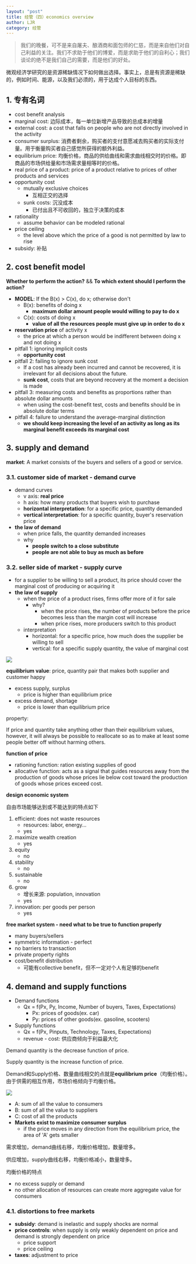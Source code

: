 ```yaml
---
layout: "post"
title: 经管（四）economics overview
author: LJR
category: 经管
---
```


> 我们的晚餐，可不是来自屠夫、酿酒商和面包师的仁慈，而是来自他们对自己利益的关注。我们不求助于他们的博爱，而是求助于他们的自利心；我们谈论的绝不是我们自己的需要，而是他们的好处。

微观经济学研究的是资源稀缺情况下如何做出选择。事实上，总是有资源是稀缺的，例如时间、能源，以及我们必须的，用于达成个人目标的东西。

## 1. 专有名词

+ cost benefit analysis
+ marginal cost: 边际成本，每一单位新增产品导致的总成本的增量
+ external cost: a cost that falls on people who are not directly involved in the activity
+ consumer surplus: 消费者剩余，购买者的支付意愿减去购买者的实际支付量。用于衡量购买者自己感觉所获得的额外利益。
+ equilibrium price: 均衡价格，商品的供给曲线和需求曲线相交时的价格。即商品的市场供给量和市场需求量相等时的价格。
+ real price of a product: price of a product relative to prices of other products and services
+ opportunity cost
  + mutually exclusive choices
    + 互相正交的选择
  + sunk costs: 沉没成本
    + 已付出且不可收回的，独立于决策的成本
+ rationality
  + assume behavior can be modeled rational
+ price ceiling
  + the level above which the price of a good is not permitted by law to rise
+ subsidy: 补贴

## 2. cost benefit model

**Whether to perform the action?** && **To which extent should I perform the action?**

+ **MODEL**: If the B(x) > C(x), do x; otherwise don't
  + B(x): benefits of doing x
    + **maximum dollar amount people would willing to pay to do x**
  + C(x): costs of doing x
    + **value of all the resources people must give up in order to do x**
+ **reservation price** of activity x
  + the price at which a person would be indifferent between doing x and not doing x
+ pitfall 1: ignoring implicit costs
  + **opportunity cost**
+ pitfall 2: failing to ignore sunk cost
  + If a cost has already been incurred and cannot be recovered, it is irrelevant for all decisions about the future.
  + **sunk cost**, costs that are beyond recovery at the moment a decision is made
+ pitfall 3: measuring costs and benefits as proportions rather than absolute dollar amounts
  + when using the cost-benefit test, costs and benefits should be in absolute dollar terms
+ pitfall 4: failure to understand the average-marginal distinction
  + **we should keep increasing the level of an activity as long as its marginal benefit exceeds its marginal cost**

## 3. supply and demand

**market**: A market consists of the buyers and sellers of a good or service.

### 3.1. customer side of market - demand curve

+ demand curves
  + v axis: **real price**
  + h axis: how many products that buyers wish to purchase
  + **horizontal interpretation**: for a specific price, quantity demanded
  + **vertical interpretation**: for a specific quantity, buyer's reservation price
+ **the law of demand**
  + when price falls, the quantity demanded increases
  + why
    + **people switch to a close substitute**
    + **people are not able to buy as much as before**

### 3.2. seller side of market - supply curve

+ for a supplier to be willing to sell a product, its price should cover the marginal cost of producing or acquiring it
+ **the law of supply**
  + when the price of a product rises,  firms offer more of it for sale
    + why?
      + when the price rises, the number of products before the price becomes less than the margin cost will increase
      + when price rises, more producers switch to this product
  + interpretation
    + horizontal: for a specific price, how much does the supplier be willing to sell
    + vertical: for a specific supply quantity, the value of marginal cost

![](/assets/images/econ/4-1.png)

**equilibrium value**: price, quantity pair that makes both supplier and customer happy

+ excess supply, surplus
  + price is higher than equilibrium price
+ excess demand, shortage
  + price is lower than equilibrium price

property:

If price and quantity take anything other than their equilibrium values, however, it will always be possible to reallocate so as to make at least some people better off without harming others.

**function of price**

+ rationing function: ration existing supplies of good
+ allocative function: acts as a signal that guides resources away from the production of goods whose prices lie below cost toward the production of goods whose prices exceed cost.

**design economic system**

自由市场能够达到或不能达到的特点如下

1. efficient: does not waste resources
    + resources: labor, energy...
    + yes
2. maximize wealth creation
    + yes
3. equity
    + no
4. stability
    + no
5. sustainable
    + no
6. grow
    + 增长来源: population, innovation
    + yes
7. innovation: per goods per person
    + yes

**free market system - need what to be true to function properly**

+ many buyers/sellers
+ symmetric information - perfect
+ no barriers to transaction
+ private property rights
+ cost/benefit distribution
  + 可能有collective benefit，但不一定对个人有足够的benefit

## 4. demand and supply functions

+ Demand functions
  + Qx = f(Px, Py, Income, Number of buyers, Taxes, Expectations)
    + Px: prices of goods(ex. car)
    + Py: prices of other goods(ex. gasoline, scooters)
+ Supply functions
  + Qx = f(Px, Pinputs, Technology, Taxes, Expectations)
  + revenue - cost: 供应商倾向于利益最大化

Demand quantity is the decrease function of price.

Supply quantity is the increase function of price.

Demand和Supply价格、数量曲线相交的点就是**equilibrium price**（均衡价格）。由于供需的相互作用，市场价格倾向于均衡价格。

![](/assets/images/econ/4-2.png)

+ A: sum of all the value to consumers
+ B: sum of all the value to suppliers
+ C: cost of all the products
+ **Markets exist to maximize consumer surplus**
  + if the price moves in any direction from the equilibrium price, the area of 'A' gets smaller

需求增加，demand曲线右移，均衡价格增加，数量增多。

供应增加，supply曲线右移，均衡价格减小，数量增多。

均衡价格的特点

+ no excess supply or demand
+ no other allocation of resources can create more aggregate value for consumers

### 4.1. distortions to free markets

+ **subsidy**: demand is inelastic and supply shocks are normal
+ **price controls**: when supply is only weakly dependent on price and demand is strongly dependent on price
  + price support
  + price ceiling
+ **taxes**: adjustment to price
